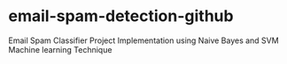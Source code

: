 # email-spam-detection-github
Email Spam Classifier Project Implementation using Naive Bayes and SVM Machine learning Technique

